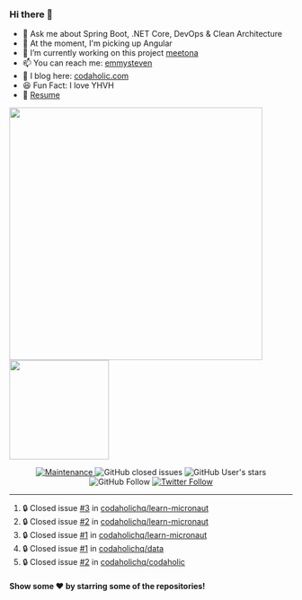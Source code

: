 ### Hi there 👋

- 💬 Ask me about Spring Boot, .NET Core, DevOps & Clean Architecture
- 🌱 At the moment, I'm picking up Angular
- 🔭 I’m currently working on this project [meetona](https://github.com/emmysteven/meetona)
- 📫 You can reach me: [emmysteven](mailto:hello@emmysteven.com)
- 📃 I blog here: [codaholic.com](https://codaholic.com)
- 😆 Fun Fact: I love YHVH
- 📄 [Resume](https://github.com/emmysteven/emmysteven/blob/main/docs/resume.pdf)


<p align="left">
<a href="https://github.com/emmysteven/emmysteven">
	<img width="450px" src="https://github-readme-stats.vercel.app/api?username=emmysteven&title_color=ffffff&theme=vue-dark&show_icons=true&count_private=true&hide_border=true" />
</a><a href="https://github.com/emmysteven/emmysteven">
	<img height="177em" src="https://github-readme-stats.vercel.app/api/top-langs/?username=emmysteven&title_color=ffffff&theme=vue-dark&show_icons=true&count_private=true&hide_border=true&layout=compact&langs_count=8&hide=css,html,dockerfile,freemarker" />
</a>
</p>

<p></p>


<div align="center">
	<a href="https://gitHub.com/emmysteven/emmysteven/graphs/commit-activity">
		<img alt="Maintenance" src="https://img.shields.io/badge/Maintained%3F-yes-green.svg">
	</a>
	<img alt="GitHub closed issues" src="https://img.shields.io/github/issues-closed/emmysteven/emmysteven">
	<img alt="GitHub User's stars" src="https://img.shields.io/github/stars/emmysteven?style=flat" />
	<img alt="GitHub Follow" src="https://img.shields.io/github/followers/emmysteven?label=followers&logo=GitHub&style=flat" />
	<a href="https://twitter.com/emmysteven_">
		<img alt="Twitter Follow" src="https://img.shields.io/twitter/follow/emmysteven_?style=flat&label=followers&logo=Twitter" />
	</a>
</div>

---
<!--START_SECTION:activity-->
1. 🔒 Closed issue [#3](https://github.com/codaholichq/learn-micronaut/issues/3) in [codaholichq/learn-micronaut](https://github.com/codaholichq/learn-micronaut)
2. 🔒 Closed issue [#2](https://github.com/codaholichq/learn-micronaut/issues/2) in [codaholichq/learn-micronaut](https://github.com/codaholichq/learn-micronaut)
3. 🔒 Closed issue [#1](https://github.com/codaholichq/learn-micronaut/issues/1) in [codaholichq/learn-micronaut](https://github.com/codaholichq/learn-micronaut)
4. 🔒 Closed issue [#1](https://github.com/codaholichq/data/issues/1) in [codaholichq/data](https://github.com/codaholichq/data)
5. 🔒 Closed issue [#2](https://github.com/codaholichq/codaholic/issues/2) in [codaholichq/codaholic](https://github.com/codaholichq/codaholic)
<!--END_SECTION:activity-->

<p></p>

#### Show some ❤️ by starring some of the repositories!
